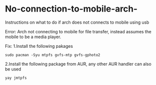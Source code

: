 # No-connection-to-mobile-arch-
Instructions on what to do if arch does not connects to mobile using usb 

Error:  Arch not connecting to mobile for file transfer, instead assumes the mobile to be a media player.

Fix:
1.Install the following pakages 

```
sudo pacman -Syu mtpfs gvfs-mtp gvfs-gphoto2
```

2.Install the following package from AUR, any other AUR handler can also be used 

```
yay jmtpfs
```


 
